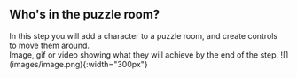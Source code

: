 ## Who's in the puzzle room?

<div style="display: flex; flex-wrap: wrap">
<div style="flex-basis: 200px; flex-grow: 1; margin-right: 15px;">
In this step you will add a character to a puzzle room, and create controls to move them around.
</div>
<div>
Image, gif or video showing what they will achieve by the end of the step. ![](images/image.png){:width="300px"}
</div>
</div>
